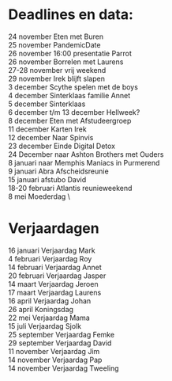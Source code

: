 # Deadlines en data:
24 november Eten met Buren \
25 november PandemicDate \
26 november 16:00 presentatie Parrot \
26 november Borrelen met Laurens \
27-28 november vrij weekend \
29 november Irek blijft slapen \
3 december Scythe spelen met de boys \
4 december Sinterklaas familie Annet \
5 december Sinterklaas \
6 december t/m 13 december Hellweek? \
8 december Eten met Afstudeergroep \
11 december Karten Irek \
12 december Naar Spinvis \
23 december Einde Digital Detox \
24 December naar Ashton Brothers met Ouders \
8  januari naar Memphis Maniacs in Purmerend \
9  januari Abra Afscheidsreunie \
15 januari afstubo David \
18-20 februari Atlantis reunieweekend \
8 mei Moederdag \


# Verjaardagen
16 januari Verjaardag Mark \
4  februari Verjaardag Roy \
14 februari Verjaardag Annet \
20 februari Verjaardag Jasper \
14 maart Verjaardag Jeroen \
17 maart Verjaardag Laurens \
16 april Verjaardag Johan \
26 april Koningsdag \
22 mei Verjaardag Mama \
15 juli Verjaardag Sjolk \
25 september Verjaardag Femke \
29 september Verjaardag David \
11 november Verjaardag Jim \
14 november Verjaardag Pap \
14 november Verjaardag Tweeling
